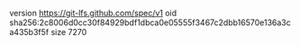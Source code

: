version https://git-lfs.github.com/spec/v1
oid sha256:2c8006d0cc30f84929bdf1dbca0e05555f3467c2dbb16570e136a3ca435b3f5f
size 7270
